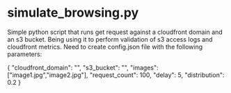 # simulate_browsing.py
Simple python script that runs get request against a cloudfront domain and an s3 bucket. 
Being using it to perform validation of s3 access logs and cloudfront metrics. Need to create
config.json file with the following parameters:

 {
   "cloudfront_domain": "",
   "s3_bucket": "",
   "images": ["image1.jpg","image2.jpg"],
   "request_count": 100,
   "delay": 5,
   "distribution": 0.2
 }
